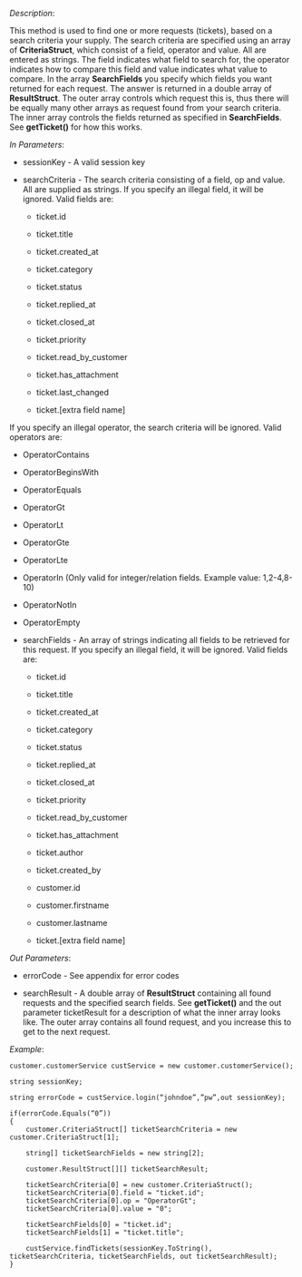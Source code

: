 <properties date="2016-06-24"
SortOrder="116"
/>

*Description*:

This method is used to find one or more requests (tickets), based on a search criteria  your supply. The search criteria are specified using an array of **CriteriaStruct**, which consist of a field, operator and value. All are entered as strings. The field indicates what field to search for, the operator indicates how to compare this field and value indicates what value to compare. In the array **SearchFields** you specify which fields you want returned for each request. The answer is returned in a double array of **ResultStruct**. The outer array controls which request this is, thus there will be equally many other arrays as request found from your search criteria. The inner array controls the fields returned as specified in **SearchFields**. See **getTicket()** for how this works.

 

*In Parameters*:

* sessionKey            - A valid session key

* searchCriteria        - The search criteria consisting of a field, op and value. All are supplied as strings. If you specify an illegal field, it will be ignored. Valid fields are:

  * ticket.id

  * ticket.title

  * ticket.created_at

  * ticket.category

  * ticket.status

  * ticket.replied_at

  * ticket.closed_at

  * ticket.priority

  * ticket.read_by_customer

  * ticket.has_attachment

  * ticket.last_changed

  * ticket.[extra field name]

 

If you specify an illegal operator, the search criteria will be ignored. Valid operators are:

  * OperatorContains

  * OperatorBeginsWith

  * OperatorEquals

  * OperatorGt

  * OperatorLt

  * OperatorGte

  * OperatorLte

  * OperatorIn (Only valid for integer/relation fields. Example value: 1,2-4,8-10)

  * OperatorNotIn

  * OperatorEmpty

* searchFields          - An array of strings indicating all fields to be retrieved for this request. If you specify an illegal field, it will be ignored. Valid fields are:

  * ticket.id

  * ticket.title

  * ticket.created_at

  * ticket.category

  * ticket.status

  * ticket.replied_at

  * ticket.closed_at

  * ticket.priority

  * ticket.read_by_customer

  * ticket.has_attachment

  * ticket.author

  * ticket.created_by

  * customer.id

  * customer.firstname

  * customer.lastname

  * ticket.[extra field name]

 

 

*Out Parameters*:

* errorCode  - See appendix for error codes

* searchResult          - A double array of **ResultStruct** containing all found requests and the specified search fields. See **getTicket()** and the out parameter ticketResult for a description of what the inner array looks like. The outer array contains all found request, and you increase this to get to the next request.

 

*Example*:
```
customer.customerService custService = new customer.customerService();

string sessionKey;

string errorCode = custService.login(“johndoe”,”pw”,out sessionKey);

if(errorCode.Equals(“0”))
{
    customer.CriteriaStruct[] ticketSearchCriteria = new customer.CriteriaStruct[1];

    string[] ticketSearchFields = new string[2];

    customer.ResultStruct[][] ticketSearchResult;

    ticketSearchCriteria[0] = new customer.CriteriaStruct();
    ticketSearchCriteria[0].field = "ticket.id";
    ticketSearchCriteria[0].op = "OperatorGt";
    ticketSearchCriteria[0].value = "0";

    ticketSearchFields[0] = "ticket.id";
    ticketSearchFields[1] = "ticket.title";

    custService.findTickets(sessionKey.ToString(), ticketSearchCriteria, ticketSearchFields, out ticketSearchResult);
}
```